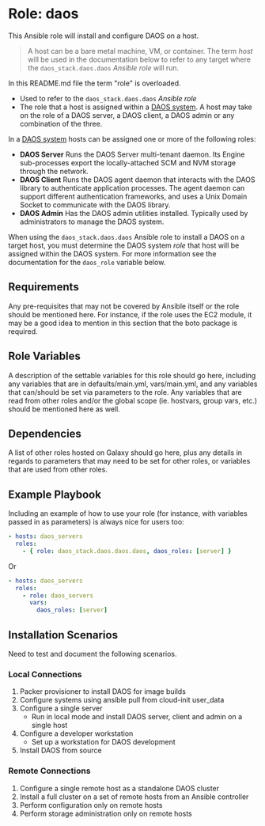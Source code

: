 # Role: daos

This Ansible role will install and configure DAOS on a host.

> A host can be a bare metal machine, VM, or container. The term *host* will be used in the documentation below to refer to any target where the `daos_stack.daos.daos` *Ansible role* will run.

In this README.md file the term "role" is overloaded.

- Used to refer to the `daos_stack.daos.daos` *Ansible role*
- The role that a host is assigned within a [DAOS system](https://docs.daos.io/latest/overview/architecture/#daos-system). A host may take on the role of a DAOS server, a DAOS client, a DAOS admin or any combination of the three.

In a [DAOS system](https://docs.daos.io/latest/overview/architecture/#daos-system) hosts can be assigned one or more of the following roles:

- **DAOS Server**
  Runs the DAOS Server multi-tenant daemon. Its Engine sub-processes export the locally-attached SCM and NVM storage through the network.
- **DAOS Client**
  Runs the DAOS agent daemon that interacts with the DAOS library to authenticate application processes. The agent daemon can support different authentication frameworks, and uses a Unix Domain Socket to communicate with the DAOS library.
- **DAOS Admin**
  Has the DAOS admin utilities installed. Typically used by administrators to manage the DAOS system.

When using the `daos_stack.daos.daos` Ansible role to install a DAOS on a target host, you must determine the DAOS system *role* that host will be assigned within the DAOS system. For more information see the documentation for the `daos_role` variable below.

## Requirements

Any pre-requisites that may not be covered by Ansible itself or the role should be mentioned here. For instance, if the role uses the EC2 module, it may be a good idea to mention in this section that the boto package is required.

## Role Variables

A description of the settable variables for this role should go here, including any variables that are in defaults/main.yml, vars/main.yml, and any variables that can/should be set via parameters to the role. Any variables that are read from other roles and/or the global scope (ie. hostvars, group vars, etc.) should be mentioned here as well.

## Dependencies

A list of other roles hosted on Galaxy should go here, plus any details in regards to parameters that may need to be set for other roles, or variables that are used from other roles.

## Example Playbook

Including an example of how to use your role (for instance, with variables passed in as parameters) is always nice for users too:

```yaml
- hosts: daos_servers
  roles:
    - { role: daos_stack.daos.daos.daos, daos_roles: [server] }
```
Or

```yaml
- hosts: daos_servers
  roles:
    - role: daos_servers
      vars:
        daos_roles: [server]
```

## Installation Scenarios

Need to test and document the following scenarios.

### Local Connections

1. Packer provisioner to install DAOS for image builds
2. Configure systems using ansible pull from cloud-init user_data
3. Configure a single server
   - Run in local mode and install DAOS server, client and admin on a single host
4. Configure a developer workstation
   - Set up a workstation for DAOS development
5. Install DAOS from source


### Remote Connections

1. Configure a single remote host as a standalone DAOS cluster
2. Install a full cluster on a set of remote hosts from an Ansible controller
3. Perform configuration only on remote hosts
4. Perform storage administration only on remote hosts
